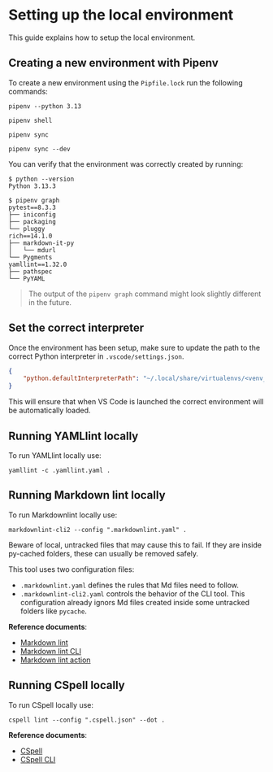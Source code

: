 # Setting up the local environment

This guide explains how to setup the local environment.

## Creating a new environment with Pipenv

To create a new environment using the `Pipfile.lock` run the following commands:

```shell
pipenv --python 3.13
```

```shell
pipenv shell
```

```shell
pipenv sync
```

```shell
pipenv sync --dev
```

You can verify that the environment was correctly created by running:

```shell
$ python --version
Python 3.13.3
```

```shell
$ pipenv graph
pytest==8.3.3
├── iniconfig
├── packaging
└── pluggy
rich==14.1.0
├── markdown-it-py
│   └── mdurl
└── Pygments
yamllint==1.32.0
├── pathspec
└── PyYAML
```

> The output of the `pipenv graph` command might look slightly different in the future.

## Set the correct interpreter

Once the environment has been setup, make sure to update the path to the correct Python interpreter in
`.vscode/settings.json`.

```json
{
    "python.defaultInterpreterPath": "~/.local/share/virtualenvs/<venv_name>/bin/python",
}
```

This will ensure that when VS Code is launched the correct environment will be automatically loaded.

## Running YAMLlint locally

To run YAMLlint locally use:

```shell
yamllint -c .yamllint.yaml .
```

## Running Markdown lint locally

To run Markdownlint locally use:

```shell
markdownlint-cli2 --config ".markdownlint.yaml" .
```

Beware of local, untracked files that may cause this to fail. If they are inside py-cached folders, these can usually
be removed safely.

This tool uses two configuration files:

- `.markdownlint.yaml` defines the rules that Md files need to follow.
- `.markdownlint-cli2.yaml` controls the behavior of the CLI tool. This configuration already ignors Md files created
  inside some untracked folders like `pycache`.

**Reference documents**:

- [Markdown lint][1]
- [Markdown lint CLI][2]
- [Markdown lint action][3]

## Running CSpell locally

To run CSpell locally use:

```shell
cspell lint --config ".cspell.json" --dot .
```

**Reference documents**:

- [CSpell][4]
- [CSpell CLI][5]

[1]: https://github.com/DavidAnson/markdownlint
[2]: https://github.com/DavidAnson/markdownlint-cli2
[3]: https://github.com/DavidAnson/markdownlint-cli2-action
[4]: https://github.com/streetsidesoftware/cspell/tree/main
[5]: https://github.com/streetsidesoftware/cspell/tree/main/packages/cspell
